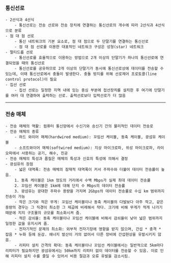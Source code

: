 ### 통신선로

    - 2선식과 4선식
        - 통신선로는 전송 선로와 전송 장치에 연결하는 통신선로의 개수에 따라 2선식과 4선식으로 분류
    - 점 대 점 선로
        - 통신 네트워크의 기본 요소로, 점 대 점으로 두 단말기를 연결하는 통신선로
        - 점 대 점 선로를 이용한 대표적인 네트워크 구성은 성형(star) 네트워크
    - 멀티드롭 선로
        - 통신선로를 효율적으로 이용하는 방법으로 2개 이상의 단말기가 하나의 통신선로에 연결되었을 때의 통신선로
        - 통신선로를 공유하므로 2개 이상의 단말기가 동시에 통신선로상에 데이터를 전송할 수 있는데, 이때 통신선로에서 충돌이 발생한다. 충돌 방지를 위해 선로제어 프로토콜(line control protocol)이 필요
    - 집선 선로
        - 집선 선로는 일정한 지역 내에 있는 중심 부분에 접선장치를 설치한 후 여기에 단말기를 여러 대 연결하여 출력하는 선로. 출력선로보다 입력선로가 더 많음

---

### 전송 매체

    - 전송 매체의 역활: 컴퓨터 통신망에서 수신기와 송신기 간의 물리적인 데이터 전송로
    - 전송 매체의 종류
        - 하드 와이어 매체(hardwired medium): 꼬임선 케이블, 동축 케이블, 광섬유 케이블
        - 소프트와이어 매체(softwired medium): 지상 마이크로파, 위성 마이크로파, 라이오파에서 사용하는 공기, 해수, 진공
    - 전송 매체의 특성과 품질은 매체의 특성과 신호의 특성에 의해서 결정
    - 광섬유의 장점
        - 넓은 대역폭: 전송 매체의 잠재적 대역폭이 커서 주파수와 더불어 데이터 전송률이 높음.
        1. 동축 케이블은 1km 정도의 거리에서 수백 Mbps가 실제 최대 데이터 전송률
        2. 꼬임선 케이블은 1km에 대해 단지 수 Mbps의 데이터 전송률
        3. 광섬유는 광대한 주파수 용량을 가지며 2Gbps의 데이터 전송률로 수십 km 범위까지 전송이 가능
        - 작은 크기와 적은 무게: 꼬임선 케이블이나 동축 케이블의 다발보다 아주 작고, 같은 용량의 경우는 그 직경이 최소한 그 제곱에 비례해서 작다. 크기에 비해 무게가 적게 나가기 때문에 지지 구조물의 규모를 최소화시켜 줌.
        - 적은 감쇠율: 동축 케이블이나 꼬임선 케이블에 비해서 감쇠율이 낮아 넓은 범위까지 일정한 값을 유지시켜 줌.
        - 전자기적인 문제의 최소화: 외부적 전자기장에 영향을 받지 않으며, 간섭 * 충격 * 잡음 * 누화 등에 둔감. 에너지 발산이 거의 없어서 다른 장비에 간섭현상을 유발시키지 않음.
        - 리피터 설치 간격의 확대: 동축 케이블이나 꼬임선 케이블에서는 일반적으로 5km마다 리피터가 필요하지만 광섬유에서는 50km까지 리피터 없이 데이터를 전송할 수 있음. 이로 인해 리피터 설치 수를 줄일 수 있어서 비용 절감과 오류 유발을 감소시킴.
